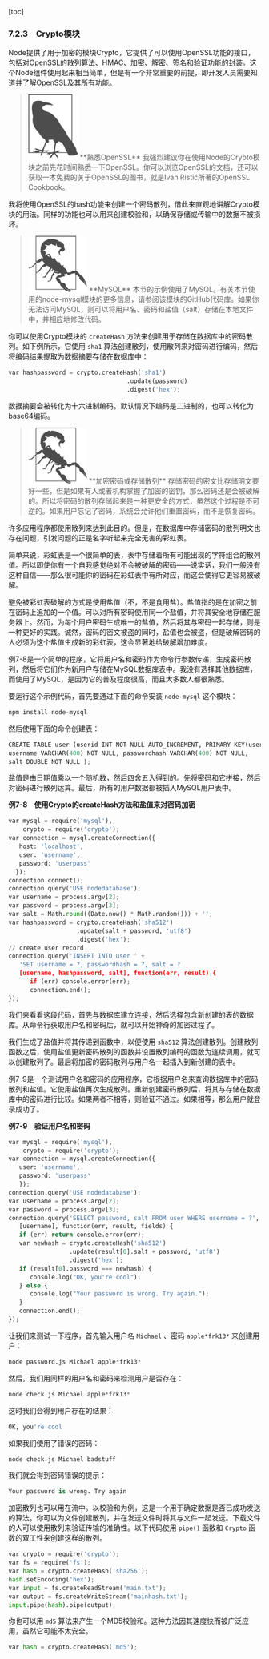 [toc]

### 7.2.3　Crypto模块

Node提供了用于加密的模块Crypto，它提供了可以使用OpenSSL功能的接口，包括对OpenSSL的散列算法、HMAC、加密、解密、签名和验证功能的封装。这个Node组件使用起来相当简单，但是有一个非常重要的前提，即开发人员需要知道并了解OpenSSL及其所有功能。

> <img class="my_markdown" src="./images/83.png" style="width:99px;  height: 131px; " width="10%"/>
> **熟悉OpenSSL**
> 我强烈建议你在使用Node的Crypto模块之前先花时间熟悉一下OpenSSL。你可以浏览OpenSSL的文档，还可以获取一本免费的关于OpenSSL的图书，就是Ivan Ristić所著的OpenSSL Cookbook。

我将使用OpenSSL的hash功能来创建一个密码散列，借此来直观地讲解Crypto模块的用法。同样的功能也可以用来创建校验和，以确保存储或传输中的数据不被损坏。

> <img class="my_markdown" src="./images/84.png" style="width:117px;  height: 112px; " width="13%"/>
> **MySQL**
> 本节的示例使用了MySQL。有关本节使用的node-mysql模块的更多信息，请参阅该模块的GitHub代码库。如果你无法访问MySQL，则可以将用户名、密码和盐值（salt）存储在本地文件中，并相应地修改代码。

你可以使用Crypto模块的 `createHash` 方法来创建用于存储在数据库中的密码散列。如下例所示，它使用 `sha1` 算法创建散列，使用散列来对密码进行编码，然后将编码结果提取为数据摘要存储在数据库中：

```python
var hashpassword = crypto.createHash('sha1')
                                 .update(password)
                                 .digest('hex');
```

数据摘要会被转化为十六进制编码。默认情况下编码是二进制的，也可以转化为base64编码。

> <img class="my_markdown" src="./images/85.png" style="width:117px;  height: 112px; " width="13%"/>
> **加密密码或存储散列**
> 存储密码的密文比存储明文要好一些，但是如果有人或者机构掌握了加密的密钥，那么密码还是会被破解的。所以将密码的散列存储起来是一种更安全的方式，虽然这个过程是不可逆的。如果用户忘记了密码，系统会允许他们重置密码，而不是恢复密码。

许多应用程序都使用散列来达到此目的。但是，在数据库中存储密码的散列明文也存在问题，引发问题的正是名字听起来完全无害的彩虹表。

简单来说，彩虹表是一个很简单的表，表中存储着所有可能出现的字符组合的散列值。所以即使你有一个自我感觉绝对不会被破解的密码——说实话，我们一般没有这种自信——那么很可能你的密码在彩虹表中有所对应，而这会使得它更容易被破解。

避免被彩虹表破解的方式是使用盐值（不，不是食用盐）。盐值指的是在加密之前在密码上追加的一个值。可以对所有密码使用同一个盐值，并将其安全地存储在服务器上。然而，为每个用户密码生成唯一的盐值，然后将其与密码一起存储，则是一种更好的实践。诚然，密码的密文被盗的同时，盐值也会被盗，但是破解密码的人必须为这个盐值生成新的彩虹表，这会显著地给破解增加难度。

例7-8是一个简单的程序，它将用户名和密码作为命令行参数传递，生成密码散列，然后将它们作为新用户存储在MySQL数据库表中。我没有选择其他数据库，而使用了MySQL，是因为它的普及程度很高，而且大多数人都很熟悉。

要运行这个示例代码，首先要通过下面的命令安装 `node-mysql` 这个模块：

```python
npm install node-mysql
```

然后使用下面的命令创建表：

```python
CREATE TABLE user (userid INT NOT NULL AUTO_INCREMENT, PRIMARY KEY(userid),
username VARCHAR(400) NOT NULL, passwordhash VARCHAR(400) NOT NULL,
salt DOUBLE NOT NULL );
```

盐值是由日期值乘以一个随机数，然后四舍五入得到的。先将密码和它拼接，然后对密码进行散列运算。最后，所有的用户数据都被插入MySQL用户表中。

**例7-8　使用Crypto的createHash方法和盐值来对密码加密**

```python
var mysql = require('mysql'),
    crypto = require('crypto');
var connection = mysql.createConnection({
   host: 'localhost',
   user: 'username',
   password: 'userpass'
  });
connection.connect();
connection.query('USE nodedatabase');
var username = process.argv[2];
var password = process.argv[3];
var salt = Math.round((Date.now() * Math.random())) + '';
var hashpassword = crypto.createHash('sha512')
                   .update(salt + password, 'utf8')
                   .digest('hex');
// create user record
connection.query('INSERT INTO user ' +
   'SET username = ?, passwordhash = ?, salt = ?
   [username, hashpassword, salt], function(err, result) {
      if (err) console.error(err);
      connection.end();
});
```

我们来看看这段代码，首先与数据库建立连接，然后选择包含新创建的表的数据库。从命令行获取用户名和密码后，就可以开始神奇的加密过程了。

我们生成了盐值并将其传递到函数中，以便使用 `sha512` 算法创建散列。创建散列函数之后，使用盐值更新密码散列的函数并设置散列编码的函数为连续调用，就可以创建散列了。最后将加密的密码散列与用户名一起插入到新创建的表中。

例7-9是一个测试用户名和密码的应用程序，它根据用户名来查询数据库中的密码散列和盐值。它使用盐值再次生成散列。重新创建密码散列后，将其与存储在数据库中的密码进行比较。如果两者不相等，则验证不通过。如果相等，那么用户就登录成功了。

**例7-9　验证用户名和密码**

```python
var mysql = require('mysql'),
    crypto = require('crypto');
var connection = mysql.createConnection({
   user: 'username',
   password: 'userpass'
   });
connection.query('USE nodedatabase');
var username = process.argv[2];
var password = process.argv[3];
connection.query('SELECT password, salt FROM user WHERE username = ?',
   [username], function(err, result, fields) {
   if (err) return console.error(err);
   var newhash = crypto.createHash('sha512')
                 .update(result[0].salt + password, 'utf8')
                 .digest('hex');
   if (result[0].password === newhash) {
      console.log("OK, you're cool");
   } else {
      console.log("Your password is wrong. Try again.");
   } 
   connection.end();
});
```

让我们来测试一下程序，首先输入用户名 `Michael` 、密码 `apple*frk13*` 来创建用户：

```python
node password.js Michael apple*frk13*
```

然后，我们用同样的用户名和密码来检测用户是否存在：

```python
node check.js Michael apple*frk13*
```

这时我们会得到用户存在的结果：

```python
OK, you're cool
```

如果我们使用了错误的密码：

```python
node check.js Michael badstuff
```

我们就会得到密码错误的提示：

```python
Your password is wrong. Try again
```

加密散列也可以用在流中。以校验和为例，这是一个用于确定数据是否已成功发送的算法。你可以为文件创建散列，并在发送文件时将其与文件一起发送。下载文件的人可以使用散列来验证传输的准确性。以下代码使用 `pipe()` 函数和 `Crypto` 函数的双工性来创建这样的散列。

```python
var crypto = require('crypto');
var fs = require('fs');
var hash = crypto.createHash('sha256');
hash.setEncoding('hex');
var input = fs.createReadStream('main.txt');
var output = fs.createWriteStream('mainhash.txt');
input.pipe(hash).pipe(output);
```

你也可以用 `md5` 算法来产生一个MD5校验和。这种方法因其速度快而被广泛应用，虽然它可能不太安全。

```python
var hash = crypto.createHash('md5');
```



